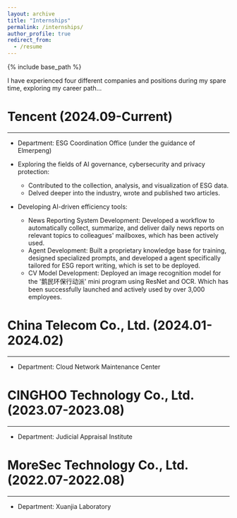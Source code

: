 ```yaml
---
layout: archive
title: "Internships"
permalink: /internships/
author_profile: true
redirect_from:
  - /resume
---
```


{% include base_path %}

I have experienced four different companies and positions during my spare time, exploring my career path...

Tencent (2024.09-Current)
======
---
* Department: ESG Coordination Office (under the guidance of Elmerpeng)

* Exploring the fields of AI governance, cybersecurity and privacy protection:
  * Contributed to the collection, analysis, and visualization of ESG data.
  * Delved deeper into the industry, wrote and published two articles.

* Developing AI-driven efficiency tools:
  * News Reporting System Development: Developed a workflow to automatically collect, summarize, and deliver daily news reports on relevant topics to colleagues' mailboxes, which has been actively used.
  * Agent Development: Built a proprietary knowledge base for training, designed specialized prompts, and developed a agent specifically tailored for ESG report writing, which is set to be deployed.
  * CV Model Development: Deployed an image recognition model for the '鹅民环保行动派' mini program using ResNet and OCR. Which has been successfully launched and actively used by over 3,000 employees.


China Telecom Co., Ltd. (2024.01-2024.02)
======
---
* Department: Cloud Network Maintenance Center


CINGHOO Technology Co., Ltd. (2023.07-2023.08)
======
---
* Department: Judicial Appraisal Institute


MoreSec Technology Co., Ltd. (2022.07-2022.08)
======
---
* Department: Xuanjia Laboratory
